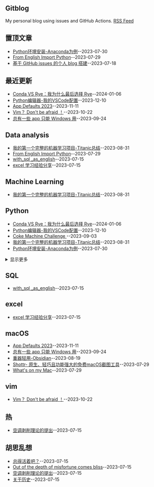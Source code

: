 ## Gitblog
My personal blog using issues and GitHub Actions. 
[RSS Feed](https://raw.githubusercontent.com/geoqiao/gitblog/master/feed.xml)

## 置顶文章
- [Python环境安装-Anaconda为例](https://github.com/geoqiao/gitblog/issues/14)--2023-07-30
- [From English Import Python](https://github.com/geoqiao/gitblog/issues/13)--2023-07-29
- [基于 GitHub issues 的个人 blog 搭建](https://github.com/geoqiao/gitblog/issues/10)--2023-07-18
## 最近更新
- [Conda VS Rye：我为什么最后选择 Rye](https://github.com/geoqiao/gitblog/issues/22)--2024-01-06
- [Python编辑器-我的VSCode配置](https://github.com/geoqiao/gitblog/issues/21)--2023-12-10
- [App Defaults 2023](https://github.com/geoqiao/gitblog/issues/20)--2023-11-11
- [Vim？ Don't be afraid ！](https://github.com/geoqiao/gitblog/issues/19)--2023-10-22
- [总有一些 app 只能 Windows 用](https://github.com/geoqiao/gitblog/issues/18)--2023-09-24
## Data analysis
- [我的第一个完整的机器学习项目-Titanic总结](https://github.com/geoqiao/gitblog/issues/16)--2023-08-31
- [From English Import Python](https://github.com/geoqiao/gitblog/issues/13)--2023-07-29
- [with_sql _as_english](https://github.com/geoqiao/gitblog/issues/5)--2023-07-15
- [excel 学习经验分享](https://github.com/geoqiao/gitblog/issues/4)--2023-07-15
## Machine Learning
- [我的第一个完整的机器学习项目-Titanic总结](https://github.com/geoqiao/gitblog/issues/16)--2023-08-31
## Python
- [Conda VS Rye：我为什么最后选择 Rye](https://github.com/geoqiao/gitblog/issues/22)--2024-01-06
- [Python编辑器-我的VSCode配置](https://github.com/geoqiao/gitblog/issues/21)--2023-12-10
- [Coke Machine Challenge ](https://github.com/geoqiao/gitblog/issues/17)--2023-09-03
- [我的第一个完整的机器学习项目-Titanic总结](https://github.com/geoqiao/gitblog/issues/16)--2023-08-31
- [Python环境安装-Anaconda为例](https://github.com/geoqiao/gitblog/issues/14)--2023-07-30
<details><summary>显示更多</summary>

- [From English Import Python](https://github.com/geoqiao/gitblog/issues/13)--2023-07-29
</details>

## SQL
- [with_sql _as_english](https://github.com/geoqiao/gitblog/issues/5)--2023-07-15
## excel
- [excel 学习经验分享](https://github.com/geoqiao/gitblog/issues/4)--2023-07-15
## macOS
- [App Defaults 2023](https://github.com/geoqiao/gitblog/issues/20)--2023-11-11
- [总有一些 app 只能 Windows 用](https://github.com/geoqiao/gitblog/issues/18)--2023-09-24
- [重器轻用-Obsidian](https://github.com/geoqiao/gitblog/issues/15)--2023-08-19
- [Shottr- 原生、轻巧且功能强大的免费macOS截图工具](https://github.com/geoqiao/gitblog/issues/12)--2023-07-29
- [What's on my Mac](https://github.com/geoqiao/gitblog/issues/11)--2023-07-29
## vim
- [Vim？ Don't be afraid ！](https://github.com/geoqiao/gitblog/issues/19)--2023-10-22
## 热
- [空调剥削理论的提出](https://github.com/geoqiao/gitblog/issues/7)--2023-07-15
## 胡思乱想
- [总得活着吧？](https://github.com/geoqiao/gitblog/issues/9)--2023-07-15
- [Out of the depth of misfortune comes bliss](https://github.com/geoqiao/gitblog/issues/8)--2023-07-15
- [空调剥削理论的提出](https://github.com/geoqiao/gitblog/issues/7)--2023-07-15
- [关于历史](https://github.com/geoqiao/gitblog/issues/6)--2023-07-15
